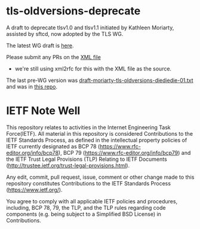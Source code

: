 # tls-oldversions-deprecate

A draft to deprecate tlsv1.0 and tlsv1.1 initiated by Kathleen Moriarty,
assisted by sftcd, now adopted by the TLS WG.

The latest WG draft is [here](https://tools.ietf.org/html/draft-ietf-tls-oldversions-deprecate).

Please submit any PRs on the 
[XML file](https://github.com/tlswg/oldversions-deprecate/blob/master/draft-ietf-tls-oldversions-deprecate.xml)
- we're still using xml2rfc for this with the XML file as the source.

The last pre-WG version was
[draft-moriarty-tls-oldversions-diediedie-01.txt](https://tools.ietf.org/html/draft-moriarty-tls-oldversions-diediedie-01)
and was in [this repo](https://github.com/sftcd/tls-oldversions-diediedie).


# IETF Note Well

This repository relates to activities in the Internet Engineering Task
Force(IETF). All material in this repository is considered Contributions to the
IETF Standards Process, as defined in the intellectual property policies of
IETF currently designated as BCP 78 (https://www.rfc-editor.org/info/bcp78),
BCP 79 (https://www.rfc-editor.org/info/bcp79) and the IETF Trust Legal
Provisions (TLP) Relating to IETF Documents
(http://trustee.ietf.org/trust-legal-provisions.html).

Any edit, commit, pull request, issue, comment or other change made to this
repository constitutes Contributions to the IETF Standards Process
(https://www.ietf.org/).

You agree to comply with all applicable IETF policies and procedures,
including, BCP 78, 79, the TLP, and the TLP rules regarding code components
(e.g. being subject to a Simplified BSD License) in Contributions.

